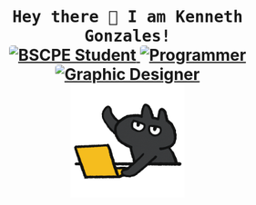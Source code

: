 <!-- Updated README.md 🎉 -->

<h1 align="center">
  <samp>
    Hey there 👋 I am Kenneth Gonzales!
  </samp>
  <br> 
  <a href="#">
    <img style="border-radius: 5px" src="https://img.shields.io/badge/🖥️-BSCPE%20Student%20-484948?style=flat-square" alt="BSCPE Student">
  </a>
  
  <a href="#">
    <img style="border-radius: 5px" src="https://img.shields.io/badge/🖥️-Programmer-484948?style=flat-square" alt="Programmer">
  </a>
  
  <a href="#">
    <img style="border-radius: 5px" src="https://img.shields.io/badge/🖌️-Graphic%20Designer-484948?style=flat-square" alt="Graphic Designer">
  </a>
  
  <div align="center">
  <img src="giphy.gif" alt="Animated GIF" height="200">
  </div>
</h1>

  
